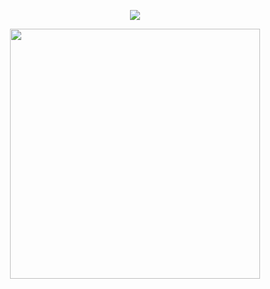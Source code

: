 <div id="header" align="center">
  
![](https://komarev.com/ghpvc/?username=EVILRUSSIAN&label=^__^&color=ff69b4&style=plastic&base=100)

<p align="center">


<p align="center">

<img src="https://files.catbox.moe/5wp9yy.png" width="400">

</p>
